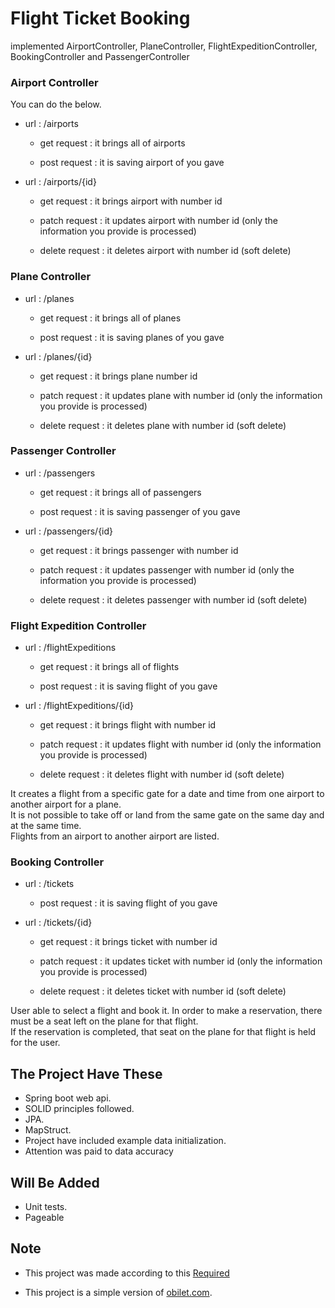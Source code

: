 # Flight Ticket Booking

implemented AirportController, PlaneController, FlightExpeditionController, BookingController and PassengerController

### Airport Controller

You can do the below.

- url : /airports

	- get request : it brings all of airports

	- post request : it is saving airport of you gave 

- url : /airports/{id}

	- get request : it brings airport with number id
	
	- patch request : it updates airport with number id (only the information you provide is processed)
	
	- delete request : it deletes airport with number id (soft delete)


### Plane Controller

- url : /planes

	- get request : it brings all of planes

	- post request : it is saving planes of you gave 

- url : /planes/{id}

	- get request : it brings plane number id
	
	- patch request : it updates plane with number id (only the information you provide is processed)
	
	- delete request : it deletes plane with number id (soft delete)


### Passenger Controller

- url : /passengers

	- get request : it brings all of passengers

	- post request : it is saving passenger of you gave 

- url : /passengers/{id}

	- get request : it brings passenger with number id
	
	- patch request : it updates passenger with number id (only the information you provide is processed)
	
	- delete request : it deletes passenger with number id (soft delete)


### Flight Expedition Controller

- url : /flightExpeditions

	- get request : it brings all of flights

	- post request : it is saving flight of you gave 

- url : /flightExpeditions/{id}

	- get request : it brings flight with number id
	
	- patch request : it updates flight with number id (only the information you provide is processed)
	
	- delete request : it deletes flight with number id (soft delete)


It creates a flight from a specific gate for a date and time from one airport to another airport for a plane.  
It is not possible to take off or land from the same gate on the same day and at the same time.  
Flights from an airport to another airport are listed.


### Booking Controller

- url : /tickets

	- post request : it is saving flight of you gave 

- url : /tickets/{id}

	- get request : it brings ticket with number id
	
	- patch request : it updates ticket with number id (only the information you provide is processed)
	
	- delete request : it deletes ticket with number id (soft delete)

User able to select a flight and book it. In order to make a reservation, there must be a seat left on the plane for that flight.  
If the reservation is completed, that seat on the plane for that flight is held for the user.  


## The Project Have These

* Spring boot web api.
* SOLID principles followed.
* JPA.
* MapStruct.
* Project have included example data initialization. 
* Attention was paid to data accuracy 


## Will Be Added
* Unit tests.
* Pageable



## Note
- This project was made according to this [Required](RequitedForTheProject.md)
* This project is a simple version of [obilet.com](https://www.obilet.com/ucak-bileti).  
